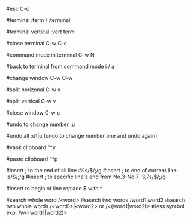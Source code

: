 #esc
C-c

#terminal
:term / :terminal

#terminal vertical
:vert term

#close terminal
C-w C-c

#command mode in terminal
C-w N

#back to terminal from command mode
i / a

#change window
C-w C-w

#split horizonal
C-w s

#split vertical
C-w v

#close window
C-w c

#undo to change number
:u <number>

#undo all
:u1|u   (undo to change number one and undo again)

#yank clipboard
"*y

#paste clipboard
"*p

#insert ; to the end of all line
:%s/$/;/g
#insert ; to end of current line
:s/$/;/g
#insert ; to specific line's end from No.3-No.7
:3,7s/$/;/g

#insert to begin of line
replace $ with ^

#search whole word
/\<word\>
#search two words
/word1\|word2
#search two whole words
/\<word1\>\|\<word2\>
or
/\<\(word1\|word2\)\>
#less symbol
exp.
/\v<(word1|word2)>
